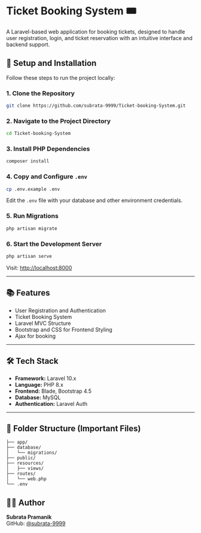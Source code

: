 # Ticket Booking System 🎟️

A Laravel-based web application for booking tickets, designed to handle user registration, login, and ticket reservation with an intuitive interface and backend support.

## 🚀 Setup and Installation

Follow these steps to run the project locally:

### 1. Clone the Repository

```bash
git clone https://github.com/subrata-9999/Ticket-booking-System.git
```

### 2. Navigate to the Project Directory

```bash
cd Ticket-booking-System
```

### 3. Install PHP Dependencies

```bash
composer install
```

### 4. Copy and Configure `.env`

```bash
cp .env.example .env
```

Edit the `.env` file with your database and other environment credentials.

### 5. Run Migrations

```bash
php artisan migrate
```

### 6. Start the Development Server

```bash
php artisan serve
```

Visit: [http://localhost:8000](http://localhost:8000)

---

## 📚 Features

- User Registration and Authentication
- Ticket Booking System
- Laravel MVC Structure
- Bootstrap and CSS for Frontend Styling
- Ajax for booking

---

## 🛠️ Tech Stack

- **Framework:** Laravel 10.x
- **Language:** PHP 8.x
- **Frontend:** Blade, Bootstrap 4.5
- **Database:** MySQL
- **Authentication:** Laravel Auth

---

## 📂 Folder Structure (Important Files)

```
├── app/
├── database/
│   └── migrations/
├── public/
├── resources/
│   ├── views/
├── routes/
│   └── web.php
└── .env
```

## 🙋‍♂️ Author

**Subrata Pramanik**  
GitHub: [@subrata-9999](https://github.com/subrata-9999)
